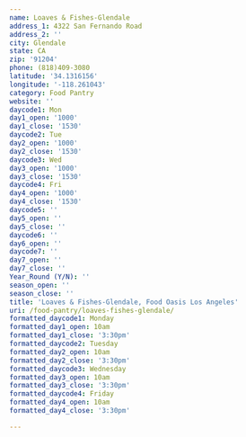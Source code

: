 ```yaml
---
name: Loaves & Fishes-Glendale
address_1: 4322 San Fernando Road
address_2: ''
city: Glendale
state: CA
zip: '91204'
phone: (818)409-3080
latitude: '34.1316156'
longitude: '-118.261043'
category: Food Pantry
website: ''
daycode1: Mon
day1_open: '1000'
day1_close: '1530'
daycode2: Tue
day2_open: '1000'
day2_close: '1530'
daycode3: Wed
day3_open: '1000'
day3_close: '1530'
daycode4: Fri
day4_open: '1000'
day4_close: '1530'
daycode5: ''
day5_open: ''
day5_close: ''
daycode6: ''
day6_open: ''
daycode7: ''
day7_open: ''
day7_close: ''
Year_Round (Y/N): ''
season_open: ''
season_close: ''
title: 'Loaves & Fishes-Glendale, Food Oasis Los Angeles'
uri: /food-pantry/loaves-fishes-glendale/
formatted_daycode1: Monday
formatted_day1_open: 10am
formatted_day1_close: '3:30pm'
formatted_daycode2: Tuesday
formatted_day2_open: 10am
formatted_day2_close: '3:30pm'
formatted_daycode3: Wednesday
formatted_day3_open: 10am
formatted_day3_close: '3:30pm'
formatted_daycode4: Friday
formatted_day4_open: 10am
formatted_day4_close: '3:30pm'

---
```


